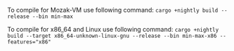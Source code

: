 
To compile for Mozak-VM use following command:
`cargo +nightly build --release --bin min-max`

To compile for x86_64 and Linux use following command:
`cargo +nightly build --target x86_64-unknown-linux-gnu --release --bin min-max-x86 --features="x86"`

